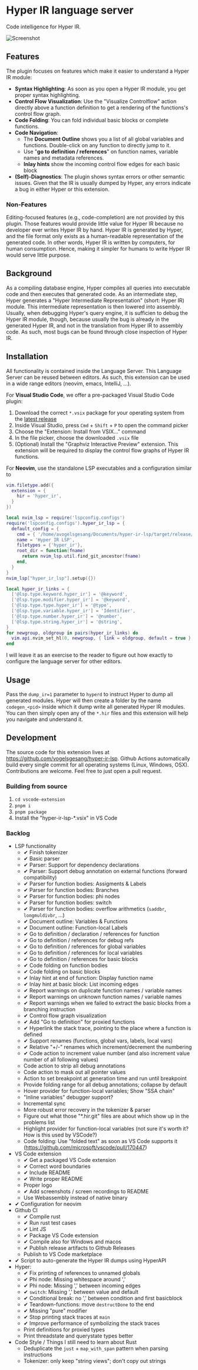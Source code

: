 # Hyper IR language server

Code intelligence for Hyper IR.

![Screenshot](media/screenshot.png)

## Features

The plugin focuses on features which make it easier to understand a Hyper IR module:

* **Syntax Highlighting**:  As soon as you open a Hyper IR module, you get proper syntax highlighting.
* **Control Flow Visualization**: Use the "Visualize Controlflow" action directly above a function definition to get a rendering of the functions's control flow graph.
* **Code Folding**: You can fold individual basic blocks or complete functions.
* **Code Navigation**:
  * The **Document Outline** shows you a list of all global variables and functions. Double-click on any function to directly jump to it.
  * Use "**go to definition / references**" on function names, variable names and metadata references.
  * **Inlay hints** show the incoming control flow edges for each basic block
* **(Self)-Diagnostics**: The plugin shows syntax errors or other semantic issues. Given that the IR is usually dumped by Hyper, any errors indicate a bug in either Hyper or this extension.

### Non-Features

Editing-focused features (e.g., code-completion) are not provided by this plugin.
Those features would provide little value for Hyper IR because no developer ever writes Hyper IR by hand.
Hyper IR is generated by Hyper, and the file format only exists as a human-readable representation of the generated code.
In other words, Hyper IR is written by computers, for human consumption.
Hence, making it simpler for humans to write Hyper IR would serve little purpose.

## Background

As a compiling database engine, Hyper compiles all queries into executable code and then executes that generated code.
As an intermediate step, Hyper generates a "Hyper Intermediate Representation" (short: Hyper IR) module.
This intermediate representation is then lowered into assembly.
Usually, when debugging Hyper's query engine, it is sufficien to debug the Hyper IR module, though, because usually the bug is already in the generated Hyper IR, and not in the translation from Hyper IR to assembly code.
As such, most bugs can be found through close inspection of Hyper IR.

## Installation

All functionality is contained inside the Language Server. This Language
Server can be reused between editors. As such, this extension can be
used in a wide range editors (neovim, emacs, IntelliJ, ...).

For **Visual Studio Code**, we offer a pre-packaged Visual Studio Code plugin:

1. Download the correct `*.vsix` package for your operating system from the [latest release](https://github.com/vogelsgesang/hyper-ir-lsp/releases/)
2. Inside Visual Studio, press `Cmd` + `Shift` + `P` to open the command picker
3. Choose the "Extension: Install from VSIX..." command
4. In the file picker, choose the downloaded `.vsix` file
5. (Optional) Install the "Graphviz Interactive Preview" extension. This extension will be required to display the control flow graphs of Hyper IR functions.

For **Neovim**, use the standalone LSP executables and a configuration similar to

```lua
vim.filetype.add({
  extension = {
    hir = 'hyper_ir',
  }
})

local nvim_lsp = require('lspconfig.configs')
require('lspconfig.configs').hyper_ir_lsp = {
  default_config = {
    cmd = { '/home/avogelsgesang/Documents/hyper-ir-lsp/target/release/hyper-ir-lsp' },
    name = 'Hyper IR LSP',
    filetypes = {'hyper_ir'},
    root_dir = function(fname)
      return nvim_lsp.util.find_git_ancestor(fname)
    end,
  }
}
nvim_lsp["hyper_ir_lsp"].setup({})

local hyper_ir_links = {
  ['@lsp.type.keyword.hyper_ir'] = '@keyword',
  ['@lsp.type.modifier.hyper_ir'] = '@keyword',
  ['@lsp.type.type.hyper_ir'] = '@type',
  ['@lsp.type.variable.hyper_ir'] = 'Identifier',
  ['@lsp.type.number.hyper_ir'] = '@number',
  ['@lsp.type.string.hyper_ir'] = '@string',
}
for newgroup, oldgroup in pairs(hyper_ir_links) do
  vim.api.nvim_set_hl(0, newgroup, { link = oldgroup, default = true })
end
```

I will leave it as an exercise to the reader to figure out how exactly
to configure the language server for other editors.

## Usage

Pass the `dump_ir=1` parameter to `hyperd` to instruct Hyper to dump all generated modules.
Hyper will then create a folder by the name `codegen_<pid>` inside which it dump write all generated Hyper IR modules.
You can then simply open any of the `*.hir` files and this extension will help you navigate and understand it.

## Development

The source code for this extension lives at https://github.com/vogelsgesang/hyper-ir-lsp.
Github Actions automatically build every single commit for all operating systems (Linux, Windows, OSX).
Contributions are welcome. Feel free to just open a pull request.

### Building from source

1. `cd vscode-extension`
2. `pnpm i`
3. `pnpm package`
4. Install the "hyper-ir-lsp-*.vsix" in VS Code

### Backlog

* LSP functionality
    * ✔ Finish tokenizer
    * ✔ Basic parser
    * ✔ Parser: Support for dependency declarations
    * ✔ Parser: Support debug annotation on external functions (forward compatibility)
    * ✔ Parser for function bodies: Assigments & Labels
    * ✔ Parser for function bodies: Branches
    * ✔ Parser for function bodies: phi nodes
    * ✔ Parser for function bodies: switch
    * ✔ Parser for function bodies: overflow arithmetics (`saddbr`, `longmuldivbr`, ...)
    * ✔ Document outline: Variables & Functions
    * ✔ Document outline: Function-local Labels
    * ✔ Go to definition / declaration / references for function
    * ✔ Go to definition / references for debug refs
    * ✔ Go to definition / references for global variables
    * ✔ Go to definition / references for local variables
    * ✔ Go to definition / references for basic blocks
    * ✔ Code folding on function bodies
    * ✔ Code folding on basic blocks
    * ✔ Inlay hint at end of function: Display function name
    * ✔ Inlay hint at basic block: List incoming edges
    * ✔ Report warnings on duplicate function names / variable names
    * ✔ Report warnings on unknown function names / variable names
    * ✔ Report warnings when we failed to extract the basic blocks from a branching instruction
    * ✔ Control flow graph visualization
    * ✔ Add "Go to definition" for proxied functions
    * ✔ Hyperlink the stack trace, pointing to the place where a function is defined
    * ✔ Support renames (functions, global vars, labels, local vars)
    * ✔ Relative "+/-" renames which increment/decrement the numbering
    * ✔ Code action to increment value number (and also increment value number of all following values)
    * Code action to strip all debug annotations
    * Code action to mask out all pointer values
    * Action to set breakpoint at generation time and run until breakpoint
    * Provide folding range for all debug annotations; collapse by default
    * Hover provider for function-local variables; Show "SSA chain"
    * "Inline variables" debugger support?
    * Incremental sync
    * More robust error recovery in the tokenizer & parser
    * Figure out what those "*.hir.git" files are about which show up in the problems list
    * Highlight provider for function-local variables (not sure it's worth it? How is this used by VSCode?)
    * Code folding: Use "folded text" as soon as VS Code supports it (https://github.com/microsoft/vscode/pull/170447)
* VS Code extension
    * ✔ Get a packaged VS Code extension
    * ✔ Correct word boundaries
    * ✔ Include README
    * ✔ Write proper README
    * Proper logo
    * ✔ Add screenshots / screen recordings to README
    * Use Webassembly instead of native binary
* ✔ Configuration for neovim
* Github CI
    * ✔ Compile rust
    * ✔ Run rust test cases
    * ✔ Lint JS
    * ✔ Package VS Code extension
    * ✔ Compile also for Windows and macos
    * ✔ Publish release artifacts to Github Releases
    * Publish to VS Code marketplace
* ✔ Script to auto-generate the Hyper IR dumps using HyperAPI
* Hyper:
    * ✔ Fix printing of references to unnamed globals
    * ✔ Phi node: Missing whitespace around ','
    * ✔ Phi node: Missing ',' between incoming edges
    * ✔ `switch`: Missing ',' between value and default
    * ✔ Conditional break: no ',' between condition and first basicblock
    * ✔ Teardown-functions: move `destructDone` to the end
    * ✔ Missing "pure" modifier
    * ✔ Stop printing stack traces at `main`
    * ✔ Improve performance of symbolizing the stack traces
    * Print definitions for proxied types
    * Print threadstate and querystate types better
* Code Style / Things I still need to learn about Rust
    * Deduplicate the `just` + `map_with_span` pattern when parsing instructions
    * Tokenizer: only keep "string views"; don't copy out strings
